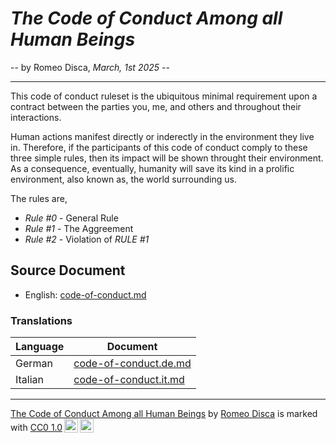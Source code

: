 # *The Code of Conduct Among all Human Beings*

-- by Romeo Disca, *March, 1st 2025* --

---

This code of conduct ruleset is the ubiquitous minimal requirement upon a contract between the parties you, me, and others and throughout their interactions.

Human actions manifest directly or inderectly in the environment they live in. Therefore, if the participants of this code of conduct comply to these three simple rules, then its impact will be shown throught their environment. As a consequence, eventually, humanity will save its kind in a prolific environment, also known as, the world surrounding us.

The rules are,

- *Rule #0* - General Rule
- *Rule #1* - The Aggreement
- *Rule #2* - Violation of *RULE #1*

## Source Document

- English: [code-of-conduct.md](code-of-conduct.md)

### Translations

| Language          | Document                  |
| ----------------- | ------------------------- |
| German            | [code-of-conduct.de.md](code-of-conduct.de.md) |
| Italian           | [code-of-conduct.it.md](code-of-conduct.it.md) |


---
 <p xmlns:cc="http://creativecommons.org/ns#" xmlns:dct="http://purl.org/dc/terms/"><a property="dct:title" rel="cc:attributionURL" href="https://github.com/HumansAfterAll/CodeOfConduct">The Code of Conduct Among all Human Beings</a> by <a rel="cc:attributionURL dct:creator" property="cc:attributionName" href="https://thinkrapido.com">Romeo Disca</a> is marked with <a href="https://creativecommons.org/publicdomain/zero/1.0/?ref=chooser-v1" target="_blank" rel="license noopener noreferrer" style="display:inline-block;">CC0 1.0<img style="height:22px!important;margin-left:3px;vertical-align:text-bottom;" src="https://mirrors.creativecommons.org/presskit/icons/cc.svg?ref=chooser-v1" alt=""><img style="height:22px!important;margin-left:3px;vertical-align:text-bottom;" src="https://mirrors.creativecommons.org/presskit/icons/zero.svg?ref=chooser-v1" alt=""></a></p> 
